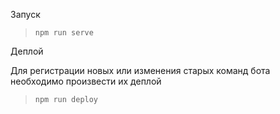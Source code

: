 Запуск
> ```
> npm run serve
> ```

Деплой

Для регистрации новых или изменения старых команд бота необходимо произвести их деплой
> ```
> npm run deploy
> ```